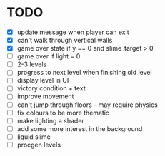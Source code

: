 # TODO

- [x] update message when player can exit
- [x] can't walk through vertical walls
- [x] game over state if y == 0 and slime_target > 0
- [ ] game over if light = 0
- [ ] 2-3 levels
- [ ] progress to next level when finishing old level
- [ ] display level in UI
- [ ] victory condition + text
- [ ] improve movement
- [ ] can't jump through floors - may require physics
- [ ] fix colours to be more thematic
- [ ] make lighting a shader
- [ ] add some more interest in the background
- [ ] liquid slime
- [ ] procgen levels
